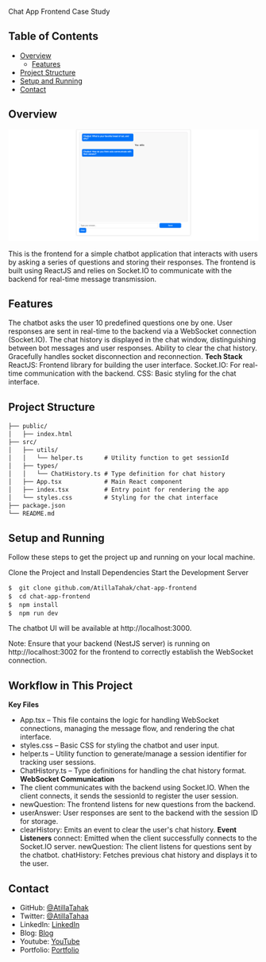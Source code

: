 Chat App Frontend Case Study

## Table of Contents

- [Overview](#overview)
  - [Features](#features)
- [Project Structure](#project-structure)
- [Setup and Running](#setup-and-running)
- [Contact](#contact)

## Overview

![screenshot](screenshot.png)

This is the frontend for a simple chatbot application that interacts with users by asking a series of questions and storing their responses. The frontend is built using ReactJS and relies on Socket.IO to communicate with the backend for real-time message transmission.


## Features
The chatbot asks the user 10 predefined questions one by one.
User responses are sent in real-time to the backend via a WebSocket connection (Socket.IO).
The chat history is displayed in the chat window, distinguishing between bot messages and user responses.
Ability to clear the chat history.
Gracefully handles socket disconnection and reconnection.
**Tech Stack**
ReactJS: Frontend library for building the user interface.
Socket.IO: For real-time communication with the backend.
CSS: Basic styling for the chat interface.

## Project Structure
```
├── public/
│   ├── index.html
├── src/
│   ├── utils/
│   │   └── helper.ts      # Utility function to get sessionId
│   ├── types/
│   │   └── ChatHistory.ts # Type definition for chat history
│   ├── App.tsx            # Main React component
│   ├── index.tsx          # Entry point for rendering the app
│   └── styles.css         # Styling for the chat interface
├── package.json
└── README.md

```
## Setup and Running

Follow these steps to get the project up and running on your local machine.

Clone the Project and Install Dependencies
Start the Development Server

```bash
$  git clone github.com/AtillaTahak/chat-app-frontend
$  cd chat-app-frontend
$  npm install
$  npm run dev
```

The chatbot UI will be available at http://localhost:3000.

Note: Ensure that your backend (NestJS server) is running on http://localhost:3002 for the frontend to correctly establish the WebSocket connection.

## Workflow in This Project

**Key Files**
- App.tsx – This file contains the logic for handling WebSocket connections, managing the message flow, and rendering the chat interface.
- styles.css – Basic CSS for styling the chatbot and user input.
- helper.ts – Utility function to generate/manage a session identifier for tracking user sessions.
- ChatHistory.ts – Type definitions for handling the chat history format.
**WebSocket Communication**
- The client communicates with the backend using Socket.IO.
When the client connects, it sends the sessionId to register the user session.
- newQuestion: The frontend listens for new questions from the backend.
- userAnswer: User responses are sent to the backend with the session ID for storage.
- clearHistory: Emits an event to clear the user's chat history.
**Event Listeners**
connect: Emitted when the client successfully connects to the Socket.IO server.
newQuestion: The client listens for questions sent by the chatbot.
chatHistory: Fetches previous chat history and displays it to the user.



## Contact

- GitHub: [@AtillaTahak](https://github.com/AtillaTahak)
- Twitter: [@AtillaTahaa](https://twitter.com/AtillaTahaa)
- LinkedIn: [LinkedIn](https://www.linkedin.com/in/atillatahakordugum)
- Blog: [Blog](https://atillataha.blogspot.com)
- Youtube: [YouTube](https://www.youtube.com/channel/UCmoD0x4Z9vdG2PCsI5p8FYg)
- Portfolio: [Portfolio](atillataha.netlify.app)

